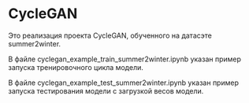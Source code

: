 # CycleGAN

Это реализация проекта CycleGAN, обученного на датасэте summer2winter.

В файле cyclegan_example_train_summer2winter.ipynb указан пример запуска тренировочного цикла модели.

В файле cyclegan_example_test_summer2winter.ipynb указан пример запуска тестирования модели с загрузкой весов модели.
